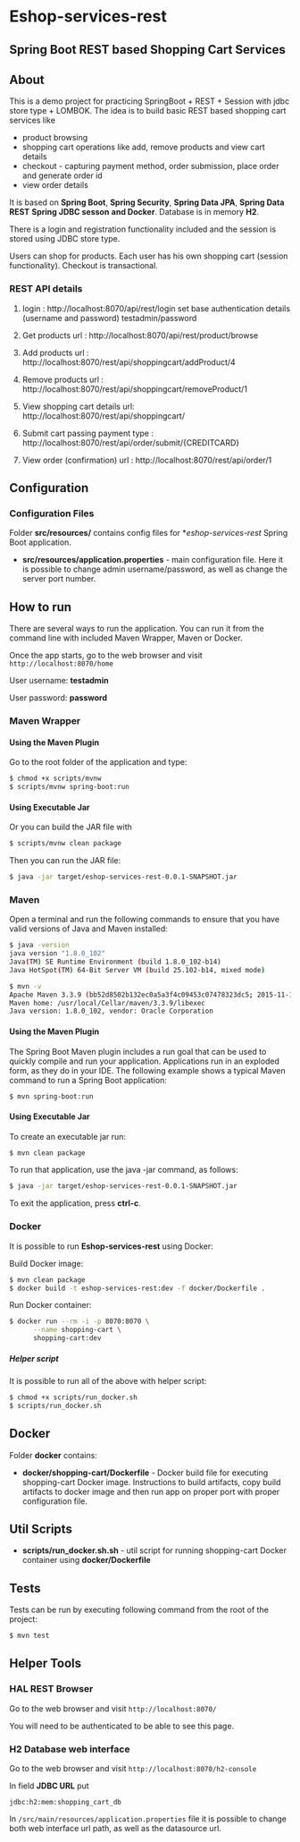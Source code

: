 # Eshop-services-rest
## Spring Boot REST based Shopping Cart Services

## About

This is a demo project for practicing SpringBoot + REST + Session with jdbc store type + LOMBOK.
 The idea is to build basic REST based shopping cart services like 
 - product browsing
 - shopping cart operations like add, remove products and view cart details
 - checkout - capturing payment method, order submission, place order and generate order id
 - view order details

It is based on 
    **Spring Boot**, 
    **Spring Security**, 
    **Spring Data JPA**,
    **Spring Data REST**
    **Spring JDBC sesson**
    **and Docker**. 
Database is in memory **H2**.

There is a login and registration functionality included and the session is stored using JDBC store type.

Users can shop for products. Each user has his own shopping cart (session functionality).
Checkout is transactional.


### REST API details
1. login : http://localhost:8070/api/rest/login
   set base authentication details (username and password)
   testadmin/password
2. Get products url : http://localhost:8070/api/rest/product/browse

3. Add products url : http://localhost:8070/rest/api/shoppingcart/addProduct/4

4. Remove products url : http://localhost:8070/rest/api/shoppingcart/removeProduct/1

5. View shopping cart details url: http://localhost:8070/rest/api/shoppingcart/

6. Submit cart passing payment type : http://localhost:8070/rest/api/order/submit/{CREDITCARD}

7.  View order (confirmation) url : http://localhost:8070/rest/api/order/1

## Configuration

### Configuration Files

Folder **src/resources/** contains config files for **eshop-services-rest* Spring Boot application.

* **src/resources/application.properties** - main configuration file. Here it is possible to change admin username/password,
as well as change the server port number.

## How to run

There are several ways to run the application. You can run it from the command line with included Maven Wrapper, Maven or Docker. 

Once the app starts, go to the web browser and visit `http://localhost:8070/home`

User username: **testadmin**

User password: **password**

### Maven Wrapper

#### Using the Maven Plugin

Go to the root folder of the application and type:
```bash
$ chmod +x scripts/mvnw
$ scripts/mvnw spring-boot:run
```

#### Using Executable Jar

Or you can build the JAR file with 
```bash
$ scripts/mvnw clean package
``` 

Then you can run the JAR file:
```bash
$ java -jar target/eshop-services-rest-0.0.1-SNAPSHOT.jar
```

### Maven

Open a terminal and run the following commands to ensure that you have valid versions of Java and Maven installed:

```bash
$ java -version
java version "1.8.0_102"
Java(TM) SE Runtime Environment (build 1.8.0_102-b14)
Java HotSpot(TM) 64-Bit Server VM (build 25.102-b14, mixed mode)
```

```bash
$ mvn -v
Apache Maven 3.3.9 (bb52d8502b132ec0a5a3f4c09453c07478323dc5; 2015-11-10T16:41:47+00:00)
Maven home: /usr/local/Cellar/maven/3.3.9/libexec
Java version: 1.8.0_102, vendor: Oracle Corporation
```

#### Using the Maven Plugin

The Spring Boot Maven plugin includes a run goal that can be used to quickly compile and run your application. 
Applications run in an exploded form, as they do in your IDE. 
The following example shows a typical Maven command to run a Spring Boot application:
 
```bash
$ mvn spring-boot:run
``` 

#### Using Executable Jar

To create an executable jar run:

```bash
$ mvn clean package
``` 

To run that application, use the java -jar command, as follows:

```bash
$ java -jar target/eshop-services-rest-0.0.1-SNAPSHOT.jar
```

To exit the application, press **ctrl-c**.

### Docker

It is possible to run **Eshop-services-rest** using Docker:

Build Docker image:
```bash
$ mvn clean package
$ docker build -t eshop-services-rest:dev -f docker/Dockerfile .
```

Run Docker container:
```bash
$ docker run --rm -i -p 8070:8070 \
      --name shopping-cart \
      shopping-cart:dev
```

##### Helper script

It is possible to run all of the above with helper script:

```bash
$ chmod +x scripts/run_docker.sh
$ scripts/run_docker.sh
```

## Docker 

Folder **docker** contains:

* **docker/shopping-cart/Dockerfile** - Docker build file for executing shopping-cart Docker image. 
Instructions to build artifacts, copy build artifacts to docker image and then run app on proper port with proper configuration file.

## Util Scripts

* **scripts/run_docker.sh.sh** - util script for running shopping-cart Docker container using **docker/Dockerfile**

## Tests

Tests can be run by executing following command from the root of the project:

```bash
$ mvn test
```

## Helper Tools

### HAL REST Browser

Go to the web browser and visit `http://localhost:8070/`

You will need to be authenticated to be able to see this page.

### H2 Database web interface

Go to the web browser and visit `http://localhost:8070/h2-console`

In field **JDBC URL** put 
```
jdbc:h2:mem:shopping_cart_db
```

In `/src/main/resources/application.properties` file it is possible to change both
web interface url path, as well as the datasource url.
